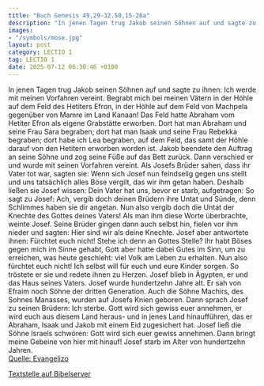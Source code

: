 ```yaml
---
title: "Buch Genesis 49,29-32.50,15-26a"
description: "In jenen Tagen trug Jakob seinen Söhnen auf und sagte zu ihnen: Ich werde mit meinen Vorfahren vereint. Begrabt mich bei meinen Vätern in der Höhle auf dem Feld des Hetiters Efron, in der Höhle auf dem Feld von Machpela gegenüber von Mamre im Land Kanaan! Das Feld hatte Abraham v...."
images:
- "/symbols/mose.jpg"
layout: post
category: LECTIO 1
tag: LECTIO 1
date: 2025-07-12 06:30:46 +0100
---
```

In jenen Tagen trug Jakob seinen Söhnen auf und sagte zu ihnen: Ich werde mit meinen Vorfahren vereint. Begrabt mich bei meinen Vätern in der Höhle auf dem Feld des Hetiters Efron,
in der Höhle auf dem Feld von Machpela gegenüber von Mamre im Land Kanaan! Das Feld hatte Abraham vom Hetiter Efron als eigene Grabstätte erworben.<!--more-->
Dort hat man Abraham und seine Frau Sara begraben; dort hat man Isaak und seine Frau Rebekka begraben; dort habe ich Lea begraben,
auf dem Feld, das samt der Höhle darauf von den Hetitern erworben worden ist. Jakob beendete den Auftrag an seine Söhne und zog seine Füße auf das Bett zurück. Dann verschied er und wurde mit seinen Vorfahren vereint.
Als Josefs Brüder sahen, dass ihr Vater tot war, sagten sie: Wenn sich Josef nun feindselig gegen uns stellt und uns tatsächlich alles Böse vergilt, das wir ihm getan haben.
Deshalb ließen sie Josef wissen: Dein Vater hat uns, bevor er starb, aufgetragen:
So sagt zu Josef: Ach, vergib doch deinen Brüdern ihre Untat und Sünde, denn Schlimmes haben sie dir angetan. Nun also vergib doch die Untat der Knechte des Gottes deines Vaters! Als man ihm diese Worte überbrachte, weinte Josef.
Seine Brüder gingen dann auch selbst hin, fielen vor ihm nieder und sagten: Hier sind wir als deine Knechte.
Josef aber antwortete ihnen: Fürchtet euch nicht! Stehe ich denn an Gottes Stelle?
Ihr habt Böses gegen mich im Sinne gehabt, Gott aber hatte dabei Gutes im Sinn, um zu erreichen, was heute geschieht: viel Volk am Leben zu erhalten.
Nun also fürchtet euch nicht! Ich selbst will für euch und eure Kinder sorgen. So tröstete er sie und redete ihnen zu Herzen.
Josef blieb in Ägypten, er und das Haus seines Vaters. Josef wurde hundertzehn Jahre alt.
Er sah von Efraim noch Söhne der dritten Generation. Auch die Söhne Machirs, des Sohnes Manasses, wurden auf Josefs Knien geboren.
Dann sprach Josef zu seinen Brüdern: Ich sterbe. Gott wird sich gewiss euer annehmen, er wird euch aus diesem Land heraus- und in jenes Land hinaufführen, das er Abraham, Isaak und Jakob mit einem Eid zugesichert hat.
Josef ließ die Söhne Israels schwören: Gott wird sich euer gewiss annehmen. Dann bringt meine Gebeine von hier mit hinauf!
Josef starb im Alter von hundertzehn Jahren.<br>
[Quelle: Evangelizo](https://evangeliumtagfuertag.org/DE/gospel)

[Textstelle auf Bibelserver](https://www.bibleserver.com/EU/1.Mose49,29-32.50,15-26a)
